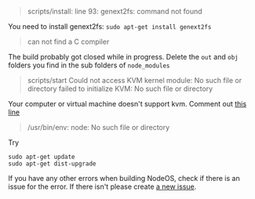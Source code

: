 
> scripts/install: line 93: genext2fs: command not found

You need to install genext2fs: `sudo apt-get install genext2fs`

> can not find a C compiler

The build probably got closed while in progress.  Delete the `out` and `obj` folders you find in the sub folders of `node_modules`

> scripts/start
Could not access KVM kernel module: No such file or directory
failed to initialize KVM: No such file or directory

Your computer or virtual machine doesn't support kvm.  Comment out [this line](https://github.com/NodeOS/NodeOS/blob/master/scripts/start#L34)

> /usr/bin/env: node: No such file or directory

Try 
```
sudo apt-get update      
sudo apt-get dist-upgrade
```

If you have any other errors when building NodeOS, check if there is an issue for the error.  If there isn't please create [a new issue](https://github.com/NodeOS/NodeOS/issues/new).